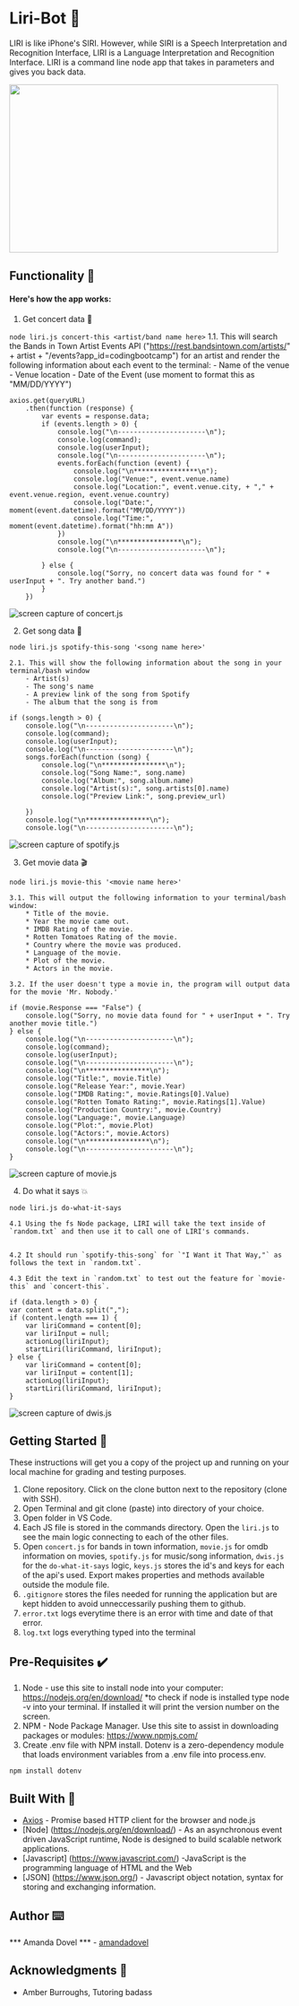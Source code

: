 # Liri-Bot 🤖

 LIRI is like iPhone's SIRI. However, while SIRI is a Speech Interpretation and Recognition Interface, LIRI is a Language Interpretation and Recognition Interface. LIRI is a command line node app that takes in parameters and gives you back data.

<a href="https://giphy.com/gifs/nodejs-web-dev-liri-bot-d7HRdH1OIsHe8TpTuS"><img src="https://giphy.com/embed/d7HRdH1OIsHe8TpTuS" width="480" height="300"/></a>

## Functionality 💪
#### Here's how the app works: 
1. Get concert data 🎸

`node liri.js concert-this <artist/band name here>`
    1.1. This will search the Bands in Town Artist Events API ("https://rest.bandsintown.com/artists/" + artist + "/events?app_id=codingbootcamp") for an artist and render the following information about each event to the terminal:
        - Name of the venue
        - Venue location
        - Date of the Event (use moment to format this as "MM/DD/YYYY")

```
axios.get(queryURL)
    .then(function (response) {
        var events = response.data;
        if (events.length > 0) {
            console.log("\n----------------------\n");
            console.log(command);
            console.log(userInput);
            console.log("\n----------------------\n");
            events.forEach(function (event) {
                console.log("\n****************\n");
                console.log("Venue:", event.venue.name)
                console.log("Location:", event.venue.city, + "," + event.venue.region, event.venue.country)
                console.log("Date:", moment(event.datetime).format("MM/DD/YYYY"))
                console.log("Time:", moment(event.datetime).format("hh:mm A"))
            })
            console.log("\n****************\n");
            console.log("\n----------------------\n");

        } else {
            console.log("Sorry, no concert data was found for " + userInput + ". Try another band.")
        }
    })
```

<img src="concert-this.jpg" alt="screen capture of concert.js">

2. Get song data 🎵

`node liri.js spotify-this-song '<song name here>'`

    2.1. This will show the following information about the song in your terminal/bash window
        - Artist(s)
        - The song's name
        - A preview link of the song from Spotify
        - The album that the song is from

```
if (songs.length > 0) {
    console.log("\n----------------------\n");
    console.log(command);
    console.log(userInput);
    console.log("\n----------------------\n");
    songs.forEach(function (song) {
        console.log("\n****************\n");
        console.log("Song Name:", song.name)
        console.log("Album:", song.album.name)
        console.log("Artist(s):", song.artists[0].name)
        console.log("Preview Link:", song.preview_url)

    })
    console.log("\n****************\n");
    console.log("\n----------------------\n");
```

<img src="spotify-this.jpg" alt="screen capture of spotify.js">

3. Get movie data 🎬

`node liri.js movie-this '<movie name here>'`

    3.1. This will output the following information to your terminal/bash window:
        * Title of the movie.
        * Year the movie came out.
        * IMDB Rating of the movie.
        * Rotten Tomatoes Rating of the movie.
        * Country where the movie was produced.
        * Language of the movie.
        * Plot of the movie.
        * Actors in the movie.

    3.2. If the user doesn't type a movie in, the program will output data for the movie 'Mr. Nobody.'

```
if (movie.Response === "False") {
    console.log("Sorry, no movie data found for " + userInput + ". Try another movie title.")
} else {
    console.log("\n----------------------\n");
    console.log(command);
    console.log(userInput);
    console.log("\n----------------------\n");
    console.log("\n****************\n");
    console.log("Title:", movie.Title)
    console.log("Release Year:", movie.Year)
    console.log("IMDB Rating:", movie.Ratings[0].Value)
    console.log("Rotten Tomato Rating:", movie.Ratings[1].Value)
    console.log("Production Country:", movie.Country)
    console.log("Language:", movie.Language)
    console.log("Plot:", movie.Plot)
    console.log("Actors:", movie.Actors)
    console.log("\n****************\n");
    console.log("\n----------------------\n");
}
```
<img src="movie-this.jpg" alt="screen capture of movie.js">

4. Do what it says 💥

 `node liri.js do-what-it-says`

    4.1 Using the fs Node package, LIRI will take the text inside of `random.txt` and then use it to call one of LIRI's commands.


    4.2 It should run `spotify-this-song` for `"I Want it That Way,"` as follows the text in `random.txt`.
    
    4.3 Edit the text in `random.txt` to test out the feature for `movie-this` and `concert-this`.

```
if (data.length > 0) {
var content = data.split(",");
if (content.length === 1) {
    var liriCommand = content[0];
    var liriInput = null;
    actionLog(liriInput);
    startLiri(liriCommand, liriInput);
} else {
    var liriCommand = content[0];
    var liriInput = content[1];
    actionLog(liriInput);
    startLiri(liriCommand, liriInput);
}
```

<img src="dwis.jpg" alt="screen capture of dwis.js">


## Getting Started 🏁

These instructions will get you a copy of the project up and running on your local machine for grading and testing purposes. 

1. Clone repository. Click on the clone button next to the repository (clone with SSH). 
2. Open Terminal and git clone (paste) into directory of your choice. 
3. Open folder in VS Code. 
4. Each JS file is stored in the commands directory. Open the `liri.js` to see the main logic connecting to each of the other files.
5. Open `concert.js` for bands in town information, `movie.js` for omdb information on movies, `spotify.js` for music/song information, `dwis.js` for the `do-what-it-says` logic, `keys.js` stores the id's and keys for each of the api's used. Export makes properties and methods available outside the module file.
6. `.gitignore` stores the files needed for running the application but are kept hidden to avoid unneccessarily pushing them to github. 
7. `error.txt` logs everytime there is an error with time and date of that error. 
8. `log.txt` logs everything typed into the terminal


## Pre-Requisites ✔️

1. Node - use this site to install node into your computer: https://nodejs.org/en/download/
    *to check if node is installed type node -v into your terminal. If installed it will print the version number on the screen.
2. NPM - Node Package Manager. Use this site to assist in downloading packages or modules: https://www.npmjs.com/
3. Create .env file with NPM install. Dotenv is a zero-dependency module that loads environment variables from a .env file into process.env. 
```
npm install dotenv
```


## Built With 🔧

* [Axios](https://www.npmjs.com/package/axios) - Promise based HTTP client for the browser and node.js
* [Node] (https://nodejs.org/en/download/) - As an asynchronous event driven JavaScript runtime, Node is designed to build scalable network applications. 
* [Javascript] (https://www.javascript.com/) -JavaScript is the programming language of HTML and the Web
* [JSON] (https://www.json.org/) - Javascript object notation, syntax for storing and exchanging information. 



## Author ⌨️
*** Amanda Dovel *** - [amandadovel](https://github.com/amandadovel)

## Acknowledgments 🌟

* Amber Burroughs, Tutoring badass
